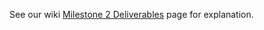See our wiki [Milestone 2 Deliverables](https://github.com/bounswe/2021SpringGroup11/wiki/Milestone-2-Deliverables) page for explanation.

